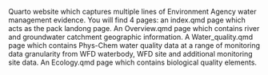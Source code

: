 Quarto website which captures multiple lines of Environment Agency water management evidence.
You will find 4 pages: an index.qmd page which acts as the pack landong page.
An Overview.qmd page which contains river and groundwater catchment geographic information.
A Water_quality.qmd page which contains Phys-Chem water quality data at a range of monitoring data granularity from WFD waterbody, WFD site and additional monitoring site data.
An Ecology.qmd page which contains biological quality elements.
